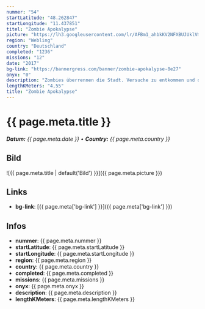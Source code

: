 ```yaml
---
nummer: "54"
startLatitude: "48.262847"
startLongitude: "11.437851"
titel: "Zombie Apokalypse"
picture: "https://lh3.googleusercontent.com/lr/AFBm1_ahbkKV2NFXBUJUklVmNpbZSlYqOct1jgnupAYttwUxC-v_U4P16e53JleEIoLqfvTG9RKiNnqDAdsf8jV5F4xhvMdgn_WeBYYVdVDOxEpOHWGfp6g3uETWOFQDJZGjbLZgZ4V7GSnCh_qM8fGjCQ3QvRc_c1GylpRaxLm2mAE47xXD9G2wySmjj92-ObWX8fyclwMx5tHHWE-Mm8sDrUVtPtT9QmTsIMTgrZsSQGwYzTm54Rqn2p02fRDlbpwiog0OXNKS1ylgQIAoVYzq4DkHArUYKo6yaq-d5iK4V2QH8RT81moPeIU1vfR9YB8oCH1BzyLZG2a90dz5rVRwhFfkyJukPm-XS2fo6QSgaWtCii_vTy0gSAZVxK0_ZTPGJmxFKjmcwmUOeVBLBGA4riOIgpdZZbhWvcIaLIlHdEPRb8cjmD_VusFcOT9-HuU5-19lsv1VUqw-Dee7FE06_mKJjshgASsiGRnDrhC4X-T1LZwbEwKdxkDVQUnBJ-ox-2MVvlgJm-LQ_aHSLZIY0L0KGwU3Ewv68pluoK6bwNczenNG_E4MyjhlDsoLNeiC_FwRvVP76NLYwsyoVDuPOyvZw0JrWlt7sovh9PvxKvBcoTgb_mPwKfQa0dndTxmq3MKgjjuovTzaviaVP61BmOljfNMoab6jr899LkTWh1IIBp-61dy_3GnsD8H1dvtkf1TPBr0vNmgripursr3FZUBSKw8VKK1XBdGmiRzR2zpb0oghB38W3GWnRiLeHtu23PgrM0QMI870MkhMxm2LAqLtLe-Pgzr11f0tUK4NA3MYinr95WINVoYUrCwrbBBqSUB3Z3mmEtR2AuYSMUXTEK73f0bO5casOcD1"
region: "Webling"
country: "Deutschland"
completed: "1236"
missions: "12"
date: "2017"
bg-link: "https://bannergress.com/banner/zombie-apokalypse-8e27"
onyx: "0"
description: "Zombies überrennen die Stadt. Versuche zu entkommen und durchquere die Altstadt."
lengthKMeters: "4,55"
title: "Zombie Apokalypse"
---
```


# {{ page.meta.title }}
_**Datum:** {{ page.meta.date }} • **Country:** {{ page.meta.country }}_

## Bild
![{{ page.meta.title | default('Bild') }}]({{ page.meta.picture }})

## Links
- **bg-link**: [{{ page.meta['bg-link'] }}]({{ page.meta['bg-link'] }})

## Infos
- **nummer**: {{ page.meta.nummer }}
- **startLatitude**: {{ page.meta.startLatitude }}
- **startLongitude**: {{ page.meta.startLongitude }}
- **region**: {{ page.meta.region }}
- **country**: {{ page.meta.country }}
- **completed**: {{ page.meta.completed }}
- **missions**: {{ page.meta.missions }}
- **onyx**: {{ page.meta.onyx }}
- **description**: {{ page.meta.description }}
- **lengthKMeters**: {{ page.meta.lengthKMeters }}

